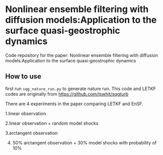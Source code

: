 # Nonlinear ensemble filtering with diffusion models:Application to the surface quasi-geostrophic dynamics
Code repository for the paper:
Nonlinear ensemble filtering with diffusion models:Application to the surface quasi-geostrophic dynamics

## How to use
first run `sqg_nature_run.py` to generate nature run. This code and LETKF codes are originally from https://github.com/jswhit/sqgturb

There are 4 experiments in the paper comparing LETKF and EnSF.

1.linear observation

2.linear observation + random model shocks

3.arctangent observation

4. 50% arctangent observation + 30% model shocks with probability of 10%

